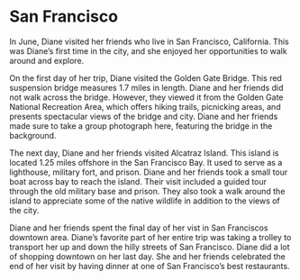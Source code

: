 # San Francisco

In June, Diane visited her friends who live in San Francisco, California. This was Diane’s first time in the city, and she enjoyed her opportunities to walk around and explore.

On the first day of her trip, Diane visited the Golden Gate Bridge. This red suspension bridge measures 1.7 miles in length. Diane and her friends did not walk across the bridge. However, they viewed it from the Golden Gate National Recreation Area, which offers hiking trails, picnicking areas, and presents spectacular views of the bridge and city. Diane and her friends made sure to take a group photograph here, featuring the bridge in the background.

The next day, Diane and her friends visited Alcatraz Island. This island is located 1.25 miles offshore in the San Francisco Bay. It used to serve as a lighthouse, military fort, and prison. Diane and her friends took a small tour boat across bay to reach the island. Their visit included a guided tour through the old military base and prison. They also took a walk around the island to appreciate some of the native wildlife in addition to the views of the city.

Diane and her friends spent the final day of her vist in San Franciscos downtown area. Diane’s favorite part of her entire trip was taking a trolley to transport her up and down the hilly streets of San Francisco. Diane did a lot of shopping downtown on her last day. She and her friends celebrated the end of her visit by having dinner at one of San Francisco’s best restaurants. 
